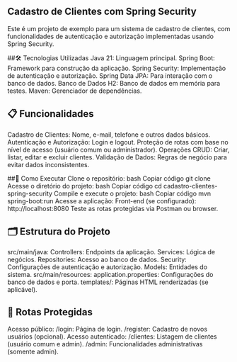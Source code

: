 ## Cadastro de Clientes com Spring Security
Este é um projeto de exemplo para um sistema de cadastro de clientes, com funcionalidades de autenticação e autorização implementadas usando Spring Security.

##🛠️ Tecnologias Utilizadas
Java 21: Linguagem principal.
Spring Boot: Framework para construção da aplicação.
Spring Security: Implementação de autenticação e autorização.
Spring Data JPA: Para interação com o banco de dados.
Banco de Dados H2: Banco de dados em memória para testes.
Maven: Gerenciador de dependências.

## 📋 Funcionalidades
Cadastro de Clientes:
Nome, e-mail, telefone e outros dados básicos.
Autenticação e Autorização:
Login e logout.
Proteção de rotas com base no nível de acesso (usuário comum ou administrador).
Operações CRUD:
Criar, listar, editar e excluir clientes.
Validação de Dados:
Regras de negócio para evitar dados inconsistentes.

##🚀 Como Executar
Clone o repositório:
bash
Copiar código
git clone <link-do-repositorio>
Acesse o diretório do projeto:
bash
Copiar código
cd cadastro-clientes-spring-security
Compile e execute o projeto:
bash
Copiar código
mvn spring-boot:run
Acesse a aplicação:
Front-end (se configurado): http://localhost:8080
Teste as rotas protegidas via Postman ou browser.

## 🗂 Estrutura do Projeto
src/main/java:
Controllers: Endpoints da aplicação.
Services: Lógica de negócios.
Repositories: Acesso ao banco de dados.
Security: Configurações de autenticação e autorização.
Models: Entidades do sistema.
src/main/resources:
application.properties: Configurações do banco de dados e porta.
templates/: Páginas HTML renderizadas (se aplicável).

## 🔐 Rotas Protegidas
Acesso público:
/login: Página de login.
/register: Cadastro de novos usuários (opcional).
Acesso autenticado:
/clientes: Listagem de clientes (usuário comum e admin).
/admin: Funcionalidades administrativas (somente admin).
